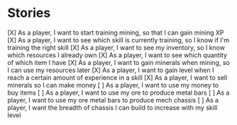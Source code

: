 # Stories

[X] As a player, I want to start training mining, so that I can gain mining XP
[X] As a player, I want to see which skill is currently training, so I know if I'm training the right skill
[X] As a player, I want to see my inventory, so I know which resources I already own
[X] As a player, I want to see which quantity of which item I have
[X] As a player, I want to gain minerals when mining, so I can use my resources later
[X] As a player, I want to gain level when I reach a certain amount of experience in a skill
[X] As a player, I want to sell minerals so I can make money
[ ] As a player, I want to use my money to buy items
[ ] As a player, I want to use my ore to produce metal bars
[ ] As a player, I want to use my ore metal bars to produce mech chassis
[ ] As a player, I want the breadth of chassis I can build to increase with my skill level
